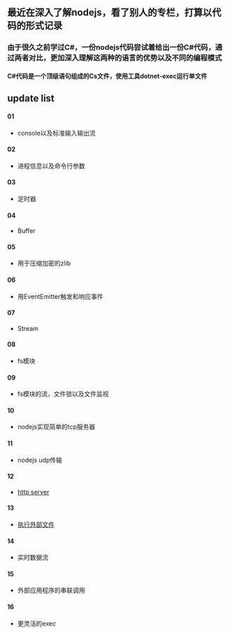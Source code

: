 ## 最近在深入了解nodejs，看了别人的专栏，打算以代码的形式记录

### 由于很久之前学过C#，一份nodejs代码尝试着给出一份C#代码，通过两者对比，更加深入理解这两种的语言的优势以及不同的编程模式



#### C#代码是一个顶级语句组成的Cs文件，使用工具dotnet-exec运行单文件

## update list

#### 01
* console以及标准输入输出流
#### 02
* 进程信息以及命令行参数
#### 03
* 定时器
#### 04
* Buffer
#### 05
* 用于压缩加密的zlib
#### 06
* 用EventEmitter触发和响应事件
#### 07
* Stream
#### 08
* fs模块
#### 09
* fs模块的流，文件锁以及文件监视
#### 10
* nodejs实现简单的tcp服务器
#### 11
* nodejs udp传输
#### 12
* [http server](./12)
#### 13
* [执行外部文件](./13)
#### 14
* 实时数据流
#### 15
* 外部应用程序的串联调用
#### 16
* 更灵活的exec




